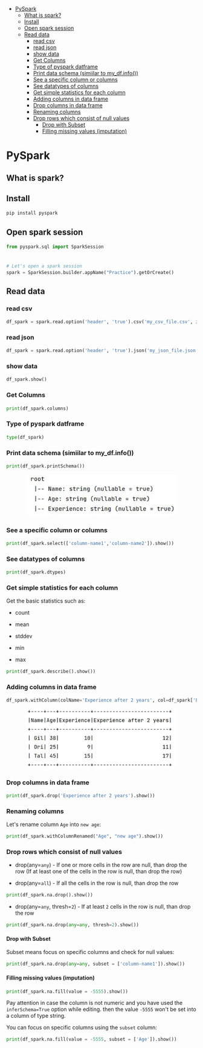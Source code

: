 <!--ts-->
   * [PySpark](#pyspark)
      * [What is spark?](#what-is-spark)
      * [Install](#install)
      * [Open spark session](#open-spark-session)
      * [Read data](#read-data)
         * [read csv](#read-csv)
         * [read json](#read-json)
         * [show data](#show-data)
         * [Get Columns](#get-columns)
         * [Type of pyspark datframe](#type-of-pyspark-datframe)
         * [Print data schema (simiilar to my_df.info())](#print-data-schema-simiilar-to-my_dfinfo)
         * [See a specific column or columns](#see-a-specific-column-or-columns)
         * [See datatypes of columns](#see-datatypes-of-columns)
         * [Get simple statistics for each column](#get-simple-statistics-for-each-column)
         * [Adding columns in data frame](#adding-columns-in-data-frame)
         * [Drop columns in data frame](#drop-columns-in-data-frame)
         * [Renaming columns](#renaming-columns)
         * [Drop rows which consist of null values](#drop-rows-which-consist-of-null-values)
            * [Drop with Subset](#drop-with-subset)
            * [Filling missing values (imputation)](#filling-missing-values-imputation)

<!-- Added by: gil_diy, at: Sun 06 Mar 2022 12:53:22 IST -->

<!--te-->

# PySpark

## What is spark?

## Install 

```bash
pip install pyspark
```

## Open spark session

```python
from pyspark.sql import SparkSession


# Let's open a spark session
spark = SparkSession.builder.appName("Practice").getOrCreate()
```

## Read data
### read csv

```python
df_spark = spark.read.option('header', 'true').csv('my_csv_file.csv', inferSchema=True)
```

### read json

```python
df_spark = spark.read.option('header', 'true').json('my_json_file.json')
```

### show data

```python
df_spark.show()
```


### Get Columns

```python
print(df_spark.columns)
```

### Type of pyspark datframe

```python
type(df_spark)
```
### Print data schema (simiilar to my_df.info())

```python
print(df_spark.printSchema())
```

<p align="center">
  <img width="400" src="images/spark/schema.jpg" title="Look into the image">
</p>

### See a specific column or columns

```python
print(df_spark.select(['column-name1','column-name2']).show())
``` 

### See datatypes of columns

```python
print(df_spark.dtypes)
```

### Get simple statistics for each column

Get the basic statistics such as:

* count

* mean

* stddev

* min

* max


```python
print(df_spark.describe().show())
```

### Adding columns in data frame

```python
df_spark.withColumn(colName='Experience after 2 years', col=df_spark['Experience'] + 2).show()
```


<p align="center">
  <img width="400" src="images/spark/add_column.jpg" title="Look into the image">
</p>

### Drop columns in data frame


```python
print(df_spark.drop('Experience after 2 years').show())
```

### Renaming columns

Let's rename column `Age` into `new age`:

```python
print(df_spark.withColumnRenamed("Age", "new age").show())
```

### Drop rows which consist of null values

* drop(any=`any`) - If one or more  cells in the row are null, than drop the row (If at least one of the cells in the row is null, than drop the row)

* drop(any=`all`) - If all the cells in the row is null, than drop the row

```python
print(df_spark.na.drop().show())
```


* drop(any=`any`, thresh=`2`) - If at least `2` cells in the row is null, than drop the row

```python
print(df_spark.na.drop(any=any, thresh=2).show())
```

#### Drop with Subset


Subset means focus on specific columns and check for null values:

```python
print(df_spark.na.drop(any=any, subset = ['column-name1']).show())
```

#### Filling missing values (imputation)

```python
print(df_spark.na.fill(value = -5555).show())
```


Pay attention in case the column is not numeric and you have used the `inferSchema=True` option while
editing. then the value `-5555` won't be set into a column of type string.

You can focus on specific columns using the `subset` column:

```python
print(df_spark.na.fill(value = -5555, subset = ['Age']).show())
```
